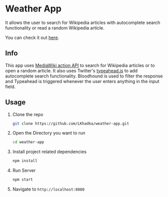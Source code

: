 # Weather App
It allows the user to search for Wikipedia articles with autocomplete search functionality or
read a random Wikipedia article.

You can check it out [here](http://codepen.io/LKhadka/pen/yOKKjv).

## Info
This app uses [MediaWiki action API](https://www.mediawiki.org/wiki/API:Main_page/) to search for Wikipedia
articles or to open a random article. It also uses Twitter's
[typeahead.js](https://github.com/twitter/typeahead.js/) to add autocomplete search functionality.
Bloodhound is used to filter the response and Typeahead is triggered whenever the user enters anything in
the input field.

## Usage
1.  Clone the repo

    ```bash
    git clone https://github.com/LKhadka/weather-app.git
    ```
2. Open the Directory you want to run

    ```bash
    cd weather-app
    ```
3. Install project related dependencies

    ```bash
    npm install
    ```
4.  Run Server

    ```bash
    npm start
    ```
5. Navigate to `http://localhost:8080`
